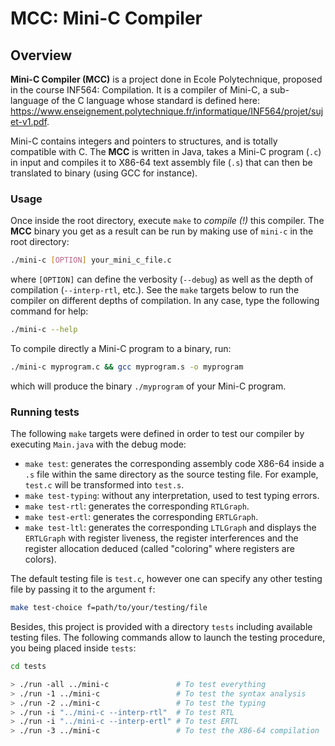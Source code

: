 # MCC: Mini-C Compiler

## Overview

**Mini-C Compiler (MCC)** is a project done in Ecole Polytechnique, proposed in 
the course INF564: Compilation. It is a compiler of Mini-C, a sub-language of 
the C language whose standard is defined here: 
https://www.enseignement.polytechnique.fr/informatique/INF564/projet/sujet-v1.pdf.

Mini-C contains integers and pointers to structures, and is totally compatible 
with C. The **MCC** is written in Java, takes a Mini-C program (`.c`) in input 
and compiles it to X86-64 text assembly file (`.s`) that can then be translated 
to binary (using GCC for instance).

### Usage

Once inside the root directory, execute `make` to *compile (!)* this compiler. 
The **MCC** binary you get as a result can be run by making use of `mini-c` in
the root directory: 

```bash
./mini-c [OPTION] your_mini_c_file.c
```

where `[OPTION]` can define the verbosity (`--debug`) as well as the depth of 
compilation (`--interp-rtl`, etc.). See the `make` targets below to run the 
compiler on different depths of compilation. In any case, type the following 
command for help:

```bash
./mini-c --help
```

To compile directly a Mini-C program to a binary, run:

```bash
./mini-c myprogram.c && gcc myprogram.s -o myprogram
```

which will produce the binary `./myprogram` of your Mini-C program.


### Running tests

The following `make` targets were defined in order to test our compiler by 
executing `Main.java` with the debug mode:

- `make test`: generates the corresponding assembly code X86-64 inside a `.s` 
file within the same directory as the source testing file. For example, 
`test.c` will be transformed into `test.s`.
- `make test-typing`: without any interpretation, used to test typing errors.
- `make test-rtl`: generates the corresponding `RTLGraph`.
- `make test-ertl`: generates the corresponding `ERTLGraph`.
- `make test-ltl`: generates the corresponding `LTLGraph` and displays the 
`ERTLGraph` with register liveness, the register interferences and the register 
allocation deduced (called "coloring" where registers are colors).

The default testing file is `test.c`, however one can specify any other testing 
file by passing it to the argument `f`:

```bash
make test-choice f=path/to/your/testing/file
```

Besides, this project is provided with a directory `tests` including available 
testing files. The following commands allow to launch the testing procedure, 
you being placed inside `tests`: 
```bash
cd tests

> ./run -all ../mini-c               # To test everything
> ./run -1 ../mini-c                 # To test the syntax analysis
> ./run -2 ../mini-c                 # To test the typing
> ./run -i "../mini-c --interp-rtl"  # To test RTL
> ./run -i "../mini-c --interp-ertl" # To test ERTL
> ./run -3 ../mini-c                 # To test the X86-64 compilation
```
